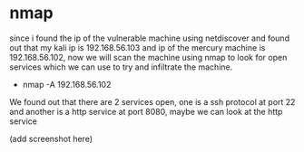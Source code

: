 # nmap
since i found the ip of the vulnerable machine using netdiscover and found out that my kali ip is 192.168.56.103 and ip of the mercury machine is
192.168.56.102, now we will scan the machine using nmap to look for open services which we can use to try and infiltrate the machine.

- nmap -A 192.168.56.102

We found out that there are 2 services open, one is a ssh protocol at port 22 and another is a http service at port 8080, maybe we can look at the http service

(add screenshot here)
